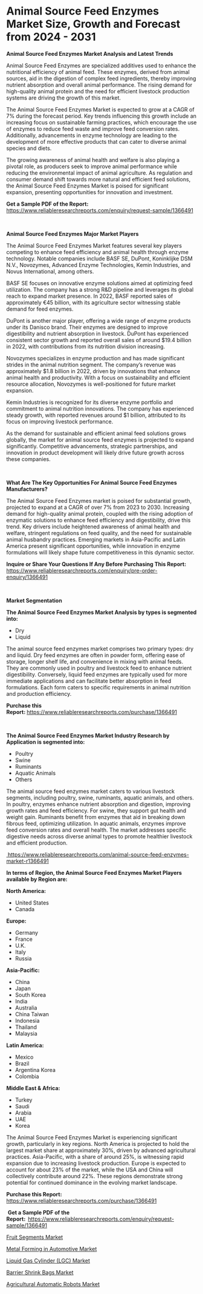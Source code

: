 <p><h1>Animal Source Feed Enzymes Market Size, Growth and Forecast from 2024 - 2031</h1></p><p><strong>Animal Source Feed Enzymes Market Analysis and Latest Trends</strong></p>
<p><p>Animal Source Feed Enzymes are specialized additives used to enhance the nutritional efficiency of animal feed. These enzymes, derived from animal sources, aid in the digestion of complex feed ingredients, thereby improving nutrient absorption and overall animal performance. The rising demand for high-quality animal protein and the need for efficient livestock production systems are driving the growth of this market.</p><p>The Animal Source Feed Enzymes Market is expected to grow at a CAGR of 7% during the forecast period. Key trends influencing this growth include an increasing focus on sustainable farming practices, which encourage the use of enzymes to reduce feed waste and improve feed conversion rates. Additionally, advancements in enzyme technology are leading to the development of more effective products that can cater to diverse animal species and diets.</p><p>The growing awareness of animal health and welfare is also playing a pivotal role, as producers seek to improve animal performance while reducing the environmental impact of animal agriculture. As regulation and consumer demand shift towards more natural and efficient feed solutions, the Animal Source Feed Enzymes Market is poised for significant expansion, presenting opportunities for innovation and investment.</p></p>
<p><strong>Get a Sample PDF of the Report:&nbsp;</strong> <a href="https://www.reliableresearchreports.com/enquiry/request-sample/1366491">https://www.reliableresearchreports.com/enquiry/request-sample/1366491</a></p>
<p>&nbsp;</p>
<p><strong>Animal Source Feed Enzymes Major Market Players</strong></p>
<p><p>The Animal Source Feed Enzymes Market features several key players competing to enhance feed efficiency and animal health through enzyme technology. Notable companies include BASF SE, DuPont, Koninklijke DSM N.V., Novozymes, Advanced Enzyme Technologies, Kemin Industries, and Novus International, among others.</p><p>BASF SE focuses on innovative enzyme solutions aimed at optimizing feed utilization. The company has a strong R&D pipeline and leverages its global reach to expand market presence. In 2022, BASF reported sales of approximately €45 billion, with its agriculture sector witnessing stable demand for feed enzymes.</p><p>DuPont is another major player, offering a wide range of enzyme products under its Danisco brand. Their enzymes are designed to improve digestibility and nutrient absorption in livestock. DuPont has experienced consistent sector growth and reported overall sales of around $19.4 billion in 2022, with contributions from its nutrition division increasing.</p><p>Novozymes specializes in enzyme production and has made significant strides in the animal nutrition segment. The company’s revenue was approximately $1.8 billion in 2022, driven by innovations that enhance animal health and productivity. With a focus on sustainability and efficient resource allocation, Novozymes is well-positioned for future market expansion.</p><p>Kemin Industries is recognized for its diverse enzyme portfolio and commitment to animal nutrition innovations. The company has experienced steady growth, with reported revenues around $1 billion, attributed to its focus on improving livestock performance.</p><p>As the demand for sustainable and efficient animal feed solutions grows globally, the market for animal source feed enzymes is projected to expand significantly. Competitive advancements, strategic partnerships, and innovation in product development will likely drive future growth across these companies.</p></p>
<p>&nbsp;</p>
<p><strong>What Are The Key Opportunities For Animal Source Feed Enzymes Manufacturers?</strong></p>
<p><p>The Animal Source Feed Enzymes market is poised for substantial growth, projected to expand at a CAGR of over 7% from 2023 to 2030. Increasing demand for high-quality animal protein, coupled with the rising adoption of enzymatic solutions to enhance feed efficiency and digestibility, drive this trend. Key drivers include heightened awareness of animal health and welfare, stringent regulations on feed quality, and the need for sustainable animal husbandry practices. Emerging markets in Asia-Pacific and Latin America present significant opportunities, while innovation in enzyme formulations will likely shape future competitiveness in this dynamic sector.</p></p>
<p><strong>Inquire or Share Your Questions If Any Before Purchasing This Report:</strong> <a href="https://www.reliableresearchreports.com/enquiry/pre-order-enquiry/1366491">https://www.reliableresearchreports.com/enquiry/pre-order-enquiry/1366491</a></p>
<p>&nbsp;</p>
<p><strong>Market Segmentation</strong></p>
<p><strong>The Animal Source Feed Enzymes Market Analysis by types is segmented into:</strong></p>
<p><ul><li>Dry</li><li>Liquid</li></ul></p>
<p><p>The animal source feed enzymes market comprises two primary types: dry and liquid. Dry feed enzymes are often in powder form, offering ease of storage, longer shelf life, and convenience in mixing with animal feeds. They are commonly used in poultry and livestock feed to enhance nutrient digestibility. Conversely, liquid feed enzymes are typically used for more immediate applications and can facilitate better absorption in feed formulations. Each form caters to specific requirements in animal nutrition and production efficiency.</p></p>
<p><strong>Purchase this Report:&nbsp;</strong><a href="https://www.reliableresearchreports.com/purchase/1366491">https://www.reliableresearchreports.com/purchase/1366491</a></p>
<p>&nbsp;</p>
<p><strong>The Animal Source Feed Enzymes Market Industry Research by Application is segmented into:</strong></p>
<p><ul><li>Poultry</li><li>Swine</li><li>Ruminants</li><li>Aquatic Animals</li><li>Others</li></ul></p>
<p><p>The animal source feed enzymes market caters to various livestock segments, including poultry, swine, ruminants, aquatic animals, and others. In poultry, enzymes enhance nutrient absorption and digestion, improving growth rates and feed efficiency. For swine, they support gut health and weight gain. Ruminants benefit from enzymes that aid in breaking down fibrous feed, optimizing utilization. In aquatic animals, enzymes improve feed conversion rates and overall health. The market addresses specific digestive needs across diverse animal types to promote healthier livestock and efficient production.</p></p>
<p><a href="https://www.reliableresearchreports.com/animal-source-feed-enzymes-market-r1366491">&nbsp;https://www.reliableresearchreports.com/animal-source-feed-enzymes-market-r1366491</a></p>
<p><strong>In terms of Region, the Animal Source Feed Enzymes Market Players available by Region are:</strong></p>
<p>
    <p> <strong> North America: </strong>
        <ul>
            <li>United States</li>
            <li>Canada</li>
        </ul>
        </p> 
    <p> <strong> Europe: </strong>
        <ul>
            <li>Germany</li>
            <li>France</li>
            <li>U.K.</li>
            <li>Italy</li>
            <li>Russia</li>
        </ul>
        </p> 
    <p> <strong> Asia-Pacific: </strong>
        <ul>
            <li>China</li>
            <li>Japan</li>
            <li>South Korea</li>
            <li>India</li>
            <li>Australia</li>
            <li>China Taiwan</li>
            <li>Indonesia</li>
            <li>Thailand</li>
            <li>Malaysia</li>
        </ul>
        </p> 
    <p> <strong> Latin America: </strong>
        <ul>
            <li>Mexico</li>
            <li>Brazil</li>
            <li>Argentina Korea</li>
            <li>Colombia</li>
        </ul>
        </p> 
    <p> <strong> Middle East & Africa: </strong>
        <ul>
            <li>Turkey</li>
            <li>Saudi</li>
            <li>Arabia</li>
            <li>UAE</li>
            <li>Korea</li>
        </ul>
    </p>
    </p>
<p><p>The Animal Source Feed Enzymes Market is experiencing significant growth, particularly in key regions. North America is projected to hold the largest market share at approximately 30%, driven by advanced agricultural practices. Asia-Pacific, with a share of around 25%, is witnessing rapid expansion due to increasing livestock production. Europe is expected to account for about 23% of the market, while the USA and China will collectively contribute around 22%. These regions demonstrate strong potential for continued dominance in the evolving market landscape.</p></p>
<p><strong>Purchase this Report: </strong><a href="https://www.reliableresearchreports.com/purchase/1366491">https://www.reliableresearchreports.com/purchase/1366491</a></p>
<p>&nbsp;<strong>Get a Sample PDF of the Report:&nbsp;&nbsp;</strong><a href="https://www.reliableresearchreports.com/enquiry/request-sample/1366491">https://www.reliableresearchreports.com/enquiry/request-sample/1366491</a></p>
<p><strong></strong></p>
<p><p><a href="https://www.linkedin.com/pulse/fruit-segments-market-industry-trends-forecast-period-from-lq06f?trackingId=PZbtiY7rTsSZrbjCzhGU3Q%3D%3D">Fruit Segments Market</a></p><p><a href="https://github.com/ygfu6u/Market-Research-Report-List-1/blob/main/metal-forming-in-automotive-market.md">Metal Forming in Automotive Market</a></p><p><a href="https://issuu.com/reportprime-2/docs/liquid-gas-cylinder-lgc-market-size_632a3356c49658">Liquid Gas Cylinder (LGC) Market</a></p><p><a href="https://www.linkedin.com/pulse/barrier-shrink-bags-market-growth-outlook-from-2024-uljre?trackingId=UKYNzj7OSAexDxquKhu2tw%3D%3D">Barrier Shrink Bags Market</a></p><p><a href="https://github.com/mahnoor2003/Market-Research-Report-List-6/blob/main/agricultural-automatic-robots-market.md">Agricultural Automatic Robots Market</a></p></p>